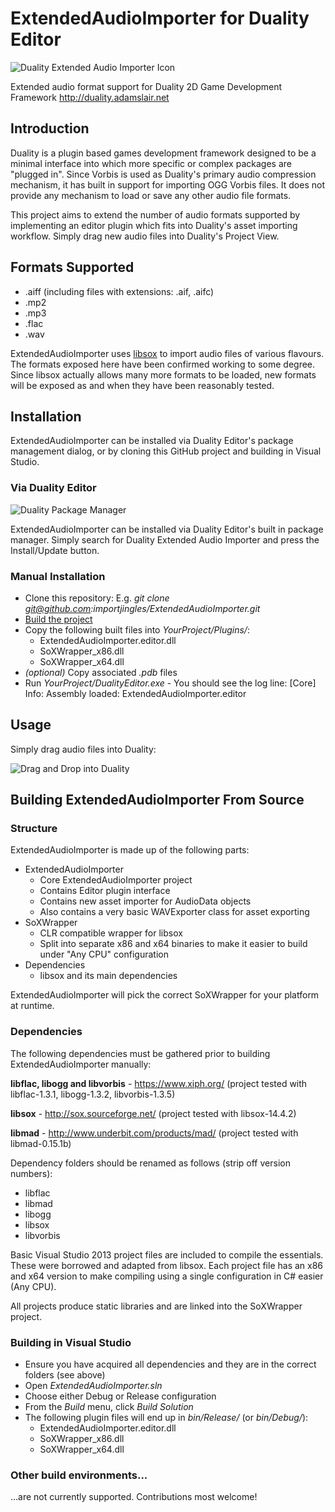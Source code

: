 # ExtendedAudioImporter for Duality Editor
![Duality Extended Audio Importer Icon](https://cloud.githubusercontent.com/assets/12872500/11780392/866b5e2c-a259-11e5-9b4b-2e9acbf88c61.png)

Extended audio format support for Duality 2D Game Development Framework http://duality.adamslair.net


## Introduction

Duality is a plugin based games development framework designed to be a minimal
interface into which more specific or complex packages are "plugged in". Since
Vorbis is used as Duality's primary audio compression mechanism, it has built
in support for importing OGG Vorbis files. It does not provide any mechanism
to load or save any other audio file formats.

This project aims to extend the number of audio formats supported by implementing
an editor plugin which fits into Duality's asset importing workflow. Simply
drag new audio files into Duality's Project View.


## Formats Supported

* .aiff (including files with extensions: .aif, .aifc)
* .mp2
* .mp3
* .flac
* .wav

ExtendedAudioImporter uses [libsox](http://sox.sourceforge.net/) to import
audio files of various flavours. The formats exposed here have been confirmed
working to some degree. Since libsox actually allows many more formats to be
loaded, new formats will be exposed as and when they have been reasonably tested.


## Installation

ExtendedAudioImporter can be installed via Duality Editor's package management
dialog, or by cloning this GitHub project and building in Visual Studio.

### Via Duality Editor

![Duality Package Manager](https://cloud.githubusercontent.com/assets/12872500/11785448/d703c840-a279-11e5-9c67-0d180145c020.png)

ExtendedAudioImporter can be installed via Duality Editor's built in package manager. Simply search for Duality Extended Audio Importer and press the Install/Update button.

### Manual Installation

* Clone this repository: E.g. *git clone git@github.com:importjingles/ExtendedAudioImporter.git*
* [Build the project](#building-extendedaudioimporter-from-source)
* Copy the following built files into *YourProject/Plugins/*:
  * ExtendedAudioImporter.editor.dll
  * SoXWrapper_x86.dll
  * SoXWrapper_x64.dll
* *(optional)* Copy associated *.pdb* files
* Run *YourProject/DualityEditor.exe* - You should see the log line: [Core] Info: Assembly loaded: ExtendedAudioImporter.editor


## Usage

Simply drag audio files into Duality:

![Drag and Drop into Duality](https://cloud.githubusercontent.com/assets/12872500/11782535/73115326-a269-11e5-9204-1f344868f07f.png)


## Building ExtendedAudioImporter From Source

### Structure

ExtendedAudioImporter is made up of the following parts:

* ExtendedAudioImporter
  * Core ExtendedAudioImporter project
  * Contains Editor plugin interface
  * Contains new asset importer for AudioData objects
  * Also contains a very basic WAVExporter class for asset exporting
* SoXWrapper
  * CLR compatible wrapper for libsox
  * Split into separate x86 and x64 binaries to make it easier to build under "Any CPU" configuration
* Dependencies
  * libsox and its main dependencies

ExtendedAudioImporter will pick the correct SoXWrapper for your platform at runtime.

### Dependencies

The following dependencies must be gathered prior to building ExtendedAudioImporter manually:

**libflac, libogg and libvorbis** - https://www.xiph.org/ (project tested with libflac-1.3.1, libogg-1.3.2, libvorbis-1.3.5)

**libsox** - http://sox.sourceforge.net/ (project tested with libsox-14.4.2)

**libmad** - http://www.underbit.com/products/mad/ (project tested with libmad-0.15.1b)

Dependency folders should be renamed as follows (strip off version numbers):
* libflac
* libmad
* libogg
* libsox
* libvorbis

Basic Visual Studio 2013 project files are included to compile the essentials. These were borrowed and adapted from libsox. Each project file has an x86 and x64 version to make compiling using a single configuration in C# easier (Any CPU).

All projects produce static libraries and are linked into the SoXWrapper project.

### Building in Visual Studio

* Ensure you have acquired all dependencies and they are in the correct folders (see above)
* Open *ExtendedAudioImporter.sln*
* Choose either Debug or Release configuration
* From the *Build* menu, click *Build Solution*
* The following plugin files will end up in *bin/Release/* (or *bin/Debug/*):
  * ExtendedAudioImporter.editor.dll
  * SoXWrapper_x86.dll
  * SoXWrapper_x64.dll

### Other build environments...
...are not currently supported. Contributions most welcome!
